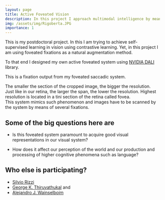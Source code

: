 ```yaml
---
layout: page
title: Active Foveated Vision
description: In this project I approach multimodal intelligence by means of active foveated vision
img: /assets/img/Rigoberta.JPG
importance: 1
---
```



This is my postdoctoral project. In this I am trying to achieve self-supervised learning in vision using contrastive learning.
Yet, in this project I am using foveated fixations as a natural augmentation method.

To that end I designed my own active foveated system using [NVIDIA DALI](https://github.com/NVIDIA/DALI) library.

This is a fixation output from my foveated saccadic system.


<div class="row">
    <div class="col-sm mt-3 mt-md-0">
        <img class="img-fluid rounded z-depth-1" src="{{ '/assets/img/Ele_1.png' | relative_url }}" alt="" title="example image"/>
    </div>
    <div class="col-sm mt-3 mt-md-0">
        <img class="img-fluid rounded z-depth-1" src="{{ '/assets/img/Ele_2.png' | relative_url }}" alt="" title="example image"/>
    </div>
    <div class="col-sm mt-3 mt-md-0">
        <img class="img-fluid rounded z-depth-1" src="{{ '/assets/img/Ele_3.png' | relative_url }}" alt="" title="example image"/>
    </div>
</div>
<div class="caption">
    The smaller the section of the cropped image, the bigger the resolution. Just like in our retina, the larger the span, the lower the resolution. Highest resolution is located in a tini section of the retina called fovea.
</div>




<div class="row">
    <div class="col-sm mt-3 mt-md-0">
        <img class="img-fluid rounded z-depth-1" src="{{ '/assets/img/Ele_4.png' | relative_url }}" alt="" title="example image"/>
    </div>
    <div class="col-sm mt-3 mt-md-0">
        <img class="img-fluid rounded z-depth-1" src="{{ '/assets/img/Ele_5.png' | relative_url }}" alt="" title="example image"/>
    </div>
</div>
<div class="caption">
    This system mimics such phenomenon and images have to be scanned by the system by means of several fixations.
</div>

## Some of the big questions here are

* Is this foveated system paramount to acquire good visual representations in our visual system?

* How does it affect our perception of the world and our production and processing of higher cognitive phenomena such as language?



## Who else is participating?

* [Silvio Rizzi](https://www.alcf.anl.gov/about/people/silvio-rizzi)
* [George K. Thiruvathukal](https://www.luc.edu/cs/people/ftfaculty/gkt.shtml) and
* [Alejandro J. Wainselboim](https://www.conicet.gov.ar/new_scp/detalle.php?id=29768&datos_academicos=yes&keywords=)










